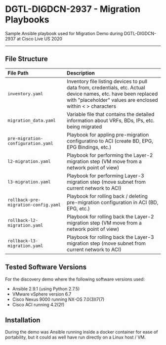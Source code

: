 # DGTL-DIGDCN-2937 - Migration Playbooks

Sample Ansible playbook used for Migration Demo during DGTL-DIGDCN-2937 at Cisco Live US 2020

---

## File Structure

| File Path | Description |
| :-------- | :--------- |
| `inventory.yaml` | Inventory file listing devices to pull data from, credentials, etc. Actual device names, etc. have been replaced with "placeholder" values are enclosed within < > characters |
| `migration_data.yaml`| Variable file that contains the detailed information about VRFs, BDs, IPs, etc. being migrated |
| `pre-migration-configuration.yaml`| Playbook for appling pre-migration configuratino to ACI (create BD, EPG, EPG Bindings, etc.) |
| `l2-migration.yaml`| Playbook for performing the Layer-2 migration step (VM move from a network point of view) |
| `l3-migration.yaml`| Playbook for performing Layer-3 migration step (move subnet from current network to ACI) |
| `rollback-pre-migration-config.yaml`| Playbook for rolling back / deleting pre-migration configuration in ACI (BD, EPG, etc.) |
| `rollback-l2-migration.yaml`| Playbook for rolling back the Layer-2 migration step (VM move from a network point of view) |
| `rollback-l3-migration.yaml`| Playbook for rolling back the Layer-3 migration step (move subnet from current network to ACI) |

## Tested Software Versions

For the discovery demo where the following software versions used:

* Ansible 2.9.1 (using Python 2.7.5)
* VMware vSphere version 6.7
* Cisco Nexus 9000 running NX-OS 7.0(3)I7(7)
* Cisco ACI running 4.2(2f)

## Installation

During the demo was Ansible running inside a docker container for ease of portability, but it could as well have run directly on a Linux host / VM.
